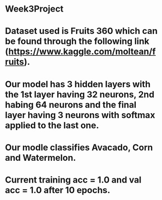 # Week3Project

# Dataset used is Fruits 360 which can be found through the following link (https://www.kaggle.com/moltean/fruits).
# Our model has 3 hidden layers with the 1st layer having 32 neurons, 2nd habing 64 neurons and the final layer having 3 neurons with softmax applied to the last one.
# Our modle classifies Avacado, Corn and Watermelon.
# Current training acc = 1.0 and val acc = 1.0 after 10 epochs.
